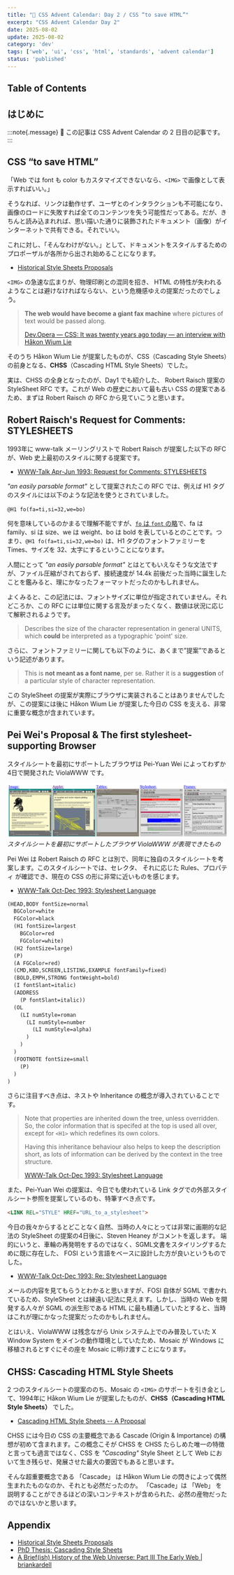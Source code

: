 ```yaml
---
title: "🎨 CSS Advent Calendar: Day 2 / CSS “to save HTML”"
excerpt: "CSS Advent Calendar Day 2"
date: 2025-08-02
update: 2025-08-02
category: 'dev'
tags: ['web', 'ui', 'css', 'html', 'standards', 'advent calendar']
status: 'published'
---
```

## Table of Contents

## はじめに

:::note{.message}
🎨 この記事は CSS Advent Calendar の 2 日目の記事です。
:::

## CSS “to save HTML”

「Web では font も color もカスタマイズできないなら、`<IMG>` で画像として表示すればいい。」

そうなれば、リンクは動作せず、ユーザとのインタラクションも不可能になり、画像のロードに失敗すれば全てのコンテンツを失う可能性だってある。だが、きちんと読み込まれれば、思い描いた通りに装飾されたドキュメント（画像）がインターネットで共有できる。それでいい。

これに対し、「そんなわけがない。」として、ドキュメントをスタイルするためのプロポーザルが各所から出され始めることになります。

- [Historical Style Sheets Proposals](https://www.w3.org/Style/History/Overview.en.html)

`<IMG>` の急速な広まりが、物理印刷との混同を招き、 HTML の特性が失われるようなことは避けなければならない、という危機感ゆえの提案だったのでしょう。

> **The web would have become a giant fax machine** where pictures of text would be passed along.
>
> [Dev.Opera — CSS: It was twenty years ago today — an interview with Håkon Wium Lie](https://web.archive.org/web/20240105013339/https://dev.opera.com/articles/css-twenty-years-hakon/)

そのうち Håkon Wium Lie が提案したものが、CSS（Cascading Style Sheets）の前身となる、**CHSS**（Cascading HTML Style Sheets）でした。

実は、CHSS の全身となったのが、Day1 でも紹介した、 Robert Raisch 提案の StyleSheet RFC です。これが Web の歴史において最も古い CSS の提案であるため、まずは Robert Raisch の RFC から見ていこうと思います。

## Robert Raisch's Request for Comments: STYLESHEETS

1993年に www-talk メーリングリストで Robert Raisch が提案した以下の RFC が、Web 史上最初のスタイルに関する提案です。

- [WWW-Talk Apr-Jun 1993: Request for Comments: STYLESHEETS](http://1997.webhistory.org/www.lists/www-talk.1993q2/0445.html)

*"an easily parsable format"* として提案されたこの RFC では、例えば H1 タグのスタイルには以下のような記法を使うとされていました。

`@H1 fo(fa=ti,si=32,we=bo)`

何を意味しているのかまるで理解不能ですが、[`fo` は `font` の略](http://1997.webhistory.org/www.lists/www-talk.1993q2/0445.html#:~:text=font(family%2Cspacing%2Csize%2Cweight%2Cslant%2Cforeground%2Cbackground%2Cline%2Clongname)(fo))で、fa は family、si は size、we は weight、bo は bold を表しているとのことです。つまり、`@H1 fo(fa=ti,si=32,we=bo)` は、H1 タグのフォントファミリーを Times、サイズを 32、太字にするということになります。

人間にとって *"an easily parsable format"* とはとてもいえなそうな文法ですが、ファイル圧縮がされておらず、接続速度が 14.4k 前後だった当時に誕生したことを鑑みると、理にかなったフォーマットだったのかもしれません。

よくみると、この記法には、フォントサイズに単位が指定されていません。それどころか、この RFC には単位に関する言及がまったくなく、数値は状況に応じて解釈されるようです。

> Describes the size of the character representation in general UNITS, which **could** be interpreted as a typographic 'point' size.

さらに、フォントファミリーに関しても以下のように、あくまで”提案”であるという記述があります。

> This is **not meant as a font name**, per se. Rather it is a **suggestion** of a particular style of character representation.

この StyleSheet の提案が実際にブラウザに実装されることはありませんでしたが、この提案には後に Håkon Wium Lie が提案した今日の CSS を支える、非常に重要な概念が含まれています。

## Pei Wei's Proposal & The first stylesheet-supporting Browser

スタイルシートを最初にサポートしたブラウザは Pei-Yuan Wei によってわずか 4日で開発された ViolaWWW です。

![スタイルシートを最初にサポートしたブラウザ ViolaWWW が表現できたもの](../../../../assets/images/ViolaWWW.png)
*スタイルシートを最初にサポートしたブラウザ ViolaWWW が表現できたもの*

Pei Wei は Robert Raisch の RFC とは別で、同年に独自のスタイルシートを考案します。このスタイルシートでは、セレクタ、
それに応じた Rules、プロパティ が確認でき、現在の CSS の形に非常に近いものを感じます。

- [WWW-Talk Oct-Dec 1993: Stylesheet Language](https://www.w3.org/Style/History/www.eit.com/www.lists/www-talk.1993q4/0264.html)

```lisp
(HEAD,BODY fontSize=normal
  BGColor=white
  FGColor=black
  (H1 fontSize=largest
    BGColor=red
    FGColor=white)
  (H2 fontSize=large)
  (P)
  (A FGColor=red)
  (CMD,KBD,SCREEN,LISTING,EXAMPLE fontFamily=fixed)
  (BOLD,EMPH,STRONG fontWeight=bold)
  (I fontSlant=italic)
  (ADDRESS
    (P fontSlant=italic))
  (OL
    (LI numStyle=roman
      (LI numStyle=number
        (LI numStyle=alpha)
      )
    )
  )
  (FOOTNOTE fontSize=small
    (P)
  )
)
```

さらに注目すべき点は、ネストや Inheritance の概念が導入されていることです。

> Note that properties are inherited down the tree, unless overridden.
> So, the color information that is specifed at the top is used all over,
> except for `<H1>` which redefines its own colors.
>
> Having this inheritance behaviour also helps to keep the description short, as lots of information can be derived by the context in the tree structure.
>
> [WWW-Talk Oct-Dec 1993: Stylesheet Language](https://www.w3.org/Style/History/www.eit.com/www.lists/www-talk.1993q4/0265.html)

また、Pei-Yuan Wei の提案は、今日でも使われている Link タグでの外部スタイルシート参照を提案しているのも、特筆すべき点です。

```html
<LINK REL="STYLE" HREF="URL_to_a_stylesheet">
```

今日の我々からするとどことなく自然、当時の人々にとっては非常に画期的な記法の StyleSheet の提案の4日後に、Steven Heaney がコメントを返します。
端的にいうと、車輪の再発明をするのではなく、SGML文書をスタイリングするために既に存在した、 FOSI という言語をベースに設計した方が良いというものでした。

- [WWW-Talk Oct-Dec 1993: Re: Stylesheet Language](https://www.w3.org/Style/History/www.eit.com/www.lists/www-talk.1993q4/0295.html)

メールの内容を見てもらうとわかると思いますが、FOSI 自体が SGML で書かれているため、StyleSheet とは縁遠い記法に見えます。しかし、当時の Web を開発する人々が SGML の派生形である HTML に最も精通していたとすると、当時はこれが理にかなった提案だったのかもしれません。

とはいえ、ViolaWWW は残念ながら Unix システム上でのみ普及していた X Window System をメインの動作環境としていたため、Mosaic が Windows に移植されるとすぐにその座を Mosaic に明け渡すことになります。

## CHSS: Cascading HTML Style Sheets

2 つのスタイルシートの提案ののち、Mosaic の `<IMG>` のサポートを引き金として、1994年に Håkon Wium Lie が提案したものが、**CHSS（Cascading HTML Style Sheets）** でした。

- [Cascading HTML Style Sheets -- A Proposal](https://www.w3.org/People/howcome/p/cascade.html)

CHSS には今日の CSS の主要概念である Cascade (Origin & Importance) の構想が初めて含まれます。この概念こそが CHSS を CHSS たらしめた唯一の特徴と言っても過言ではなく、CSS を *"Cascading"* Style Sheet として Web において生き残らせ、発展させた最大の要因でもあると思います。

そんな超重要概念である 「Cascade」 は Håkon Wium Lie の閃きによって偶然生まれたものなのか、それとも必然だったのか。
「Cascade」は 「Web」 を説明することができるほどの深いコンテキストが含められた、必然の産物だったのではないかと思います。

## Appendix

- [Historical Style Sheets Proposals](https://www.w3.org/Style/History/Overview.en.html)
- [PhD Thesis: Cascading Style Sheets](https://www.wiumlie.no/2006/phd/)
- [A Brief(ish) History of the Web Universe: Part III The Early Web | briankardell](https://briankardell.wordpress.com/2016/02/05/a-briefish-history-of-the-web-universe-part-iii-the-early-web/)
